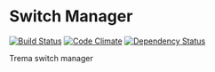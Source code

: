 Switch Manager
==============

[![Build Status](http://img.shields.io/travis/trema/switch_manager/develop.svg)][travis]
[![Code Climate](http://img.shields.io/codeclimate/github/trema/switch_manager.svg)][codeclimate]
[![Dependency Status](http://img.shields.io/gemnasium/trema/switch_manager.svg)][gemnasium]

[travis]: http://travis-ci.org/trema/switch_manager
[codeclimate]: https://codeclimate.com/github/trema/switch_manager
[gemnasium]: https://gemnasium.com/trema/switch_manager

Trema switch manager
